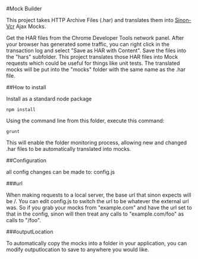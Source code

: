 #Mock Builder

This project takes HTTP Archive Files (.har) and translates them into [Sinon-Vcr](https://github.com/lunchtime-labs/sinon-vcr/) Ajax Mocks.

Get the HAR files from the Chrome Developer Tools network panel.  After your browser has generated some traffic,
you can right click in the transaction log and select "Save as HAR with Content".  Save the files into the "hars"
subfolder.  This project translates those HAR files into Mock requests which could be useful for things like
unit tests.  The translated mocks will be put into the "mocks" folder with the same name as the .har file.

##How to install

Install as a standard node package

    npm install

Using the command line from this folder, execute this command:

    grunt

This will enable the folder monitoring process, allowing new and changed .har files to be automatically
translated into mocks.

##Configuration

all config changes can be made to:
    config.js

###url

When making requests to a local server, the base url that sinon expects will be /.
You can edit config.js to switch the url to be whatever the external url was.
So if you grab your mocks from "example.com" and have the url set to that in the config,
sinon will then treat any calls to "example.com/foo" as calls to "/foo".

###outputLocation

To automatically copy the mocks into a folder in your application, you can modify
outputlocation to save to anywhere you would like.


